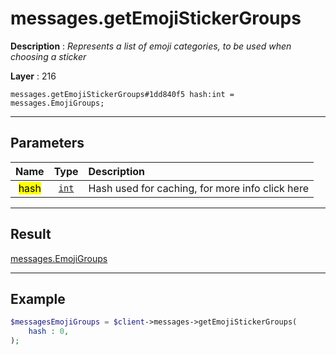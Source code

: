 # messages.getEmojiStickerGroups

**Description** : *Represents a list of emoji categories, to be used when choosing a sticker*

**Layer** : 216

```tl
messages.getEmojiStickerGroups#1dd840f5 hash:int = messages.EmojiGroups;
```

---

## Parameters

| Name | Type | Description |
| :---: | :---: | :--- |
| <mark>hash</mark> | [`int`](type/int) | Hash used for caching, for more info click here |

---

## Result

[messages.EmojiGroups](type/messages.EmojiGroups)

---

## Example

```php
$messagesEmojiGroups = $client->messages->getEmojiStickerGroups(
	hash : 0,
);
```